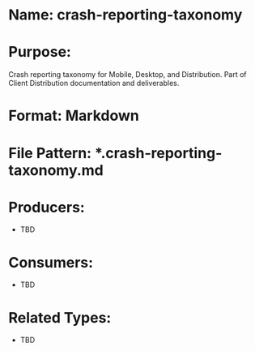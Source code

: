 # Name: crash-reporting-taxonomy

# Purpose:
Crash reporting taxonomy for Mobile, Desktop, and Distribution. Part of Client Distribution documentation and deliverables.

# Format: Markdown

# File Pattern: *.crash-reporting-taxonomy.md

# Producers:
- TBD

# Consumers:
- TBD

# Related Types:
- TBD
